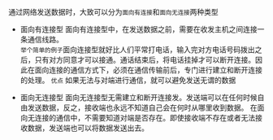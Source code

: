 通过网络发送数据时，大致可以分为`面向有连接`和`面向无连接`两种类型
* 面向有连接型
面向有连接型中，在发送数据之前，需要在收发主机之间连接一条通信线路。  
`举个简单的例子`面向连接型就好比人们平常打电话，输入完对方电话号码拨出之后，只有对方同意才可以接通。通话结束后，将电话挂掉才可以断开连接。因此在面向连接的通信方式下，必须在通信传输前后，专门进行建立和断开连接的处理。
`优点`
如果无法与对端进行通信，就可以避免发送无谓的数据

* 面向无连接型
面向无连接型无需建立和断开连接发。发送端可以在任何时候自由发送数据，反之，接收端也永远不知道自己会在何时从哪里收到数据。
在面向无连接的通信中，不需要知道对端是否存在。即使接收端不存在或者无法接收数据，发送端也可以将数据发送出去。


